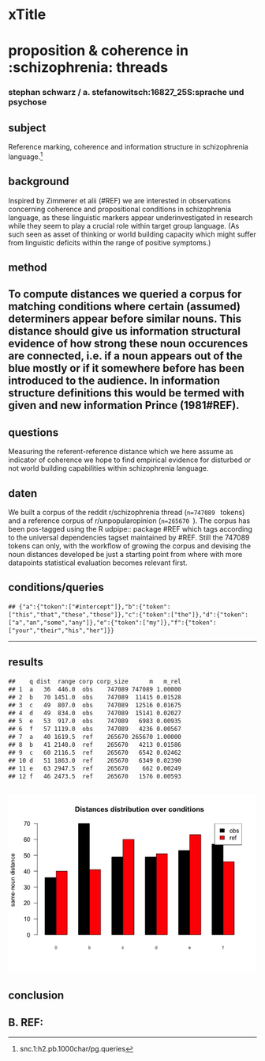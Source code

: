 # xTitle
# proposition & coherence in :schizophrenia: threads
### stephan schwarz / a. stefanowitsch:16827_25S:sprache und psychose
## subject
Reference marking, coherence and information structure in schizophrenia language.[^1]
## background
Inspired by Zimmerer et alii (#REF) we are interested in observations concerning coherence and propositional conditions in schizophrenia language, as these linguistic markers appear underinvestigated in research while they seem to play a crucial role within target group language. (As such seen as asset of thinking or world building capacity which might suffer from linguistic deficits within the range of positive symptoms.)
## method
To compute distances we queried a corpus for matching conditions where certain (assumed) determiners appear before similar nouns. This distance should give us information structural evidence of how strong these noun occurences are connected, i.e. if a noun appears out of the blue mostly or if it somewhere before has been introduced to the audience. In information structure definitions this would be termed with **given and new information** Prince (1981#REF).
----
## questions
Measuring the referent-reference distance which we here assume as indicator of coherence we hope to find empirical evidence for disturbed or not world building capabilities within schizophrenia language.
## daten
We built a corpus of the reddit r/schizophrenia thread (```n=747089 ``` tokens) and a reference corpus of r/unpopularopinion (```n=265670 ```). The corpus has been pos-tagged using the R udpipe:: package #REF which tags according to the universal dependencies tagset maintained by #REF. Still the 747089 tokens can only, with the workflow of growing the corpus and devising the noun distances developed be just a starting point from where with more datapoints statistical evaluation becomes relevant first.
## conditions/queries

```
## {"a":{"token":["#intercept"]},"b":{"token":["this","that","these","those"]},"c":{"token":["the"]},"d":{"token":["a","an","some","any"]},"e":{"token":["my"]},"f":{"token":["your","their","his","her"]}}
```
----
## results



```
##    q dist  range corp corp_size      m   m_rel
## 1  a   36  446.0  obs    747089 747089 1.00000
## 2  b   70 1451.0  obs    747089  11415 0.01528
## 3  c   49  807.0  obs    747089  12516 0.01675
## 4  d   49  834.0  obs    747089  15141 0.02027
## 5  e   53  917.0  obs    747089   6983 0.00935
## 6  f   57 1119.0  obs    747089   4236 0.00567
## 7  a   40 1619.5  ref    265670 265670 1.00000
## 8  b   41 2140.0  ref    265670   4213 0.01586
## 9  c   60 2116.5  ref    265670   6542 0.02462
## 10 d   51 1863.0  ref    265670   6349 0.02390
## 11 e   63 2947.5  ref    265670    662 0.00249
## 12 f   46 2473.5  ref    265670   1576 0.00593
```

![](https://github.com/esteeschwarz/SPUND-LX/raw/main/psych/HA/poster/index_files/figure-html/df1-vis-1.png)
----
## conclusion
## B. REF:
[^1]:snc.1:h2.pb.1000char/pg.queries
